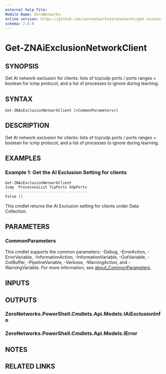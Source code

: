 ```yaml
---
external help file:
Module Name: ZeroNetworks
online version: https://github.com/zeronetworkszeronetworks/get-znaiexclusionnetworkclient
schema: 2.0.0
---
```


# Get-ZNAiExclusionNetworkClient

## SYNOPSIS
Get AI network exclusion for clients: lists of tcp/udp ports / ports ranges + boolean for icmp protocol, and a list of processes to ignore during learning.

## SYNTAX

```
Get-ZNAiExclusionNetworkClient [<CommonParameters>]
```

## DESCRIPTION
Get AI network exclusion for clients: lists of tcp/udp ports / ports ranges + boolean for icmp protocol, and a list of processes to ignore during learning.

## EXAMPLES

### Example 1: Get the AI Exclusion Setting for clients
```powershell
Get-ZNAiExclusionNetworkClient
Icmp  ProcessesList TcpPorts UdpPorts
----  ------------- -------- --------
False {}                     
```

This cmdlet returns the AI Exclusion setting for clients under Data Collection.

## PARAMETERS

### CommonParameters
This cmdlet supports the common parameters: -Debug, -ErrorAction, -ErrorVariable, -InformationAction, -InformationVariable, -OutVariable, -OutBuffer, -PipelineVariable, -Verbose, -WarningAction, and -WarningVariable. For more information, see [about_CommonParameters](http://go.microsoft.com/fwlink/?LinkID=113216).

## INPUTS

## OUTPUTS

### ZeroNetworks.PowerShell.Cmdlets.Api.Models.IAiExclusionInfo

### ZeroNetworks.PowerShell.Cmdlets.Api.Models.IError

## NOTES

## RELATED LINKS

